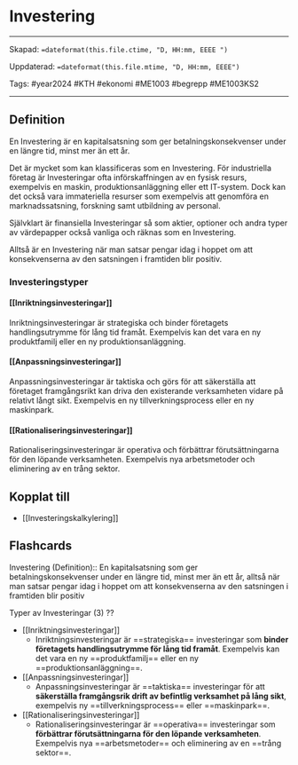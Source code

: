 # Investering

---
Skapad: `=dateformat(this.file.ctime, "D, HH:mm, EEEE ")`

Uppdaterad: `=dateformat(this.file.mtime, "D, HH:mm, EEEE")`

Tags: #year2024 #KTH #ekonomi #ME1003 #begrepp #ME1003KS2

---

## Definition

En Investering är en kapitalsatsning som ger betalningskonsekvenser under en längre tid, minst mer än ett år.

Det är mycket som kan klassificeras som en Investering. För industriella företag är Investeringar ofta införskaffningen av en fysisk resurs, exempelvis en maskin, produktionsanläggning eller ett IT-system. Dock kan det också vara immateriella resurser som exempelvis att genomföra en marknadssatsning, forskning samt utbildning av personal.

Självklart är finansiella Investeringar så som aktier, optioner och andra typer av värdepapper också vanliga och räknas som en Investering.

Alltså är en Investering när man satsar pengar idag i hoppet om att konsekvenserna av den satsningen i framtiden blir positiv.

### Investeringstyper

#### [[Inriktningsinvesteringar]]

Inriktningsinvesteringar är strategiska och binder företagets handlingsutrymme för lång tid framåt. Exempelvis kan det vara en ny produktfamilj eller en ny produktionsanläggning.

#### [[Anpassningsinvesteringar]]

Anpassningsinvesteringar är taktiska och görs för att säkerställa att företaget framgångsrikt kan driva den existerande verksamheten vidare på relativt långt sikt. Exempelvis en ny tillverkningsprocess eller en ny maskinpark.

#### [[Rationaliseringsinvesteringar]]

Rationaliseringsinvesteringar är operativa och förbättrar förutsättningarna för den löpande verksamheten. Exempelvis nya arbetsmetoder och eliminering av en trång sektor.

## Kopplat till

- [[Investeringskalkylering]]

## Flashcards

Investering (Definition):: En kapitalsatsning som ger betalningskonsekvenser under en längre tid, minst mer än ett år, alltså när man satsar pengar idag i hoppet om att konsekvenserna av den satsningen i framtiden blir positiv
<!--SR:!2024-02-25,9,250!2024-02-17,3,268-->

Typer av Investeringar (3)
??
- [[Inriktningsinvesteringar]]
	- Inriktningsinvesteringar är ==strategiska== investeringar som **binder företagets handlingsutrymme för lång tid framåt**. Exempelvis kan det vara en ny ==produktfamilj== eller en ny ==produktionsanläggning==.
- [[Anpassningsinvesteringar]]
	- Anpassningsinvesteringar är ==taktiska== investeringar för att **säkerställa framgångsrik drift av befintlig verksamhet på lång sikt**, exempelvis ny ==tillverkningsprocess== eller ==maskinpark==.
- [[Rationaliseringsinvesteringar]]
	- Rationaliseringsinvesteringar är ==operativa== investeringar som **förbättrar förutsättningarna för den löpande verksamheten**. Exempelvis nya ==arbetsmetoder== och eliminering av en ==trång sektor==.
<!--SR:!2024-02-17,2,230!2024-02-17,1,208-->
